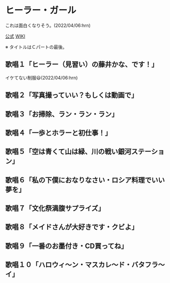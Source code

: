 # ヒーラー・ガール

これは面白くなりそう。(2022/04/06:hrn)

[公式](https://healer-girl.jp/) 
[WIKI](https://ja.wikipedia.org/wiki/%E3%83%92%E3%83%BC%E3%83%A9%E3%83%BC%E3%82%AC%E3%83%BC%E3%83%AB%E3%82%BA) 

※ タイトルはＣパートの最後。

## 歌唱１「ヒーラー（見習い）の藤井かな、です！」

イケてない制服:smiley:(2022/04/06:hrn)

## 歌唱２「写真撮っていい？もしくは動画で」

## 歌唱３「お掃除、ラン・ラン・ラン」

## 歌唱４「一歩とホラーと初仕事！」

## 歌唱５「空は青くて山は緑、川の戦い銀河ステーション」

## 歌唱６「私の下僕におなりなさい・ロシア料理でいい夢を」

## 歌唱７「文化祭満腹サプライズ」

## 歌唱８「メイドさんが大好きです・クビよ」

## 歌唱９「一番のお墨付き・CD買ってね」

## 歌唱１０「ハロウィ～ン・マスカレ～ド・バタフラ～イ」
